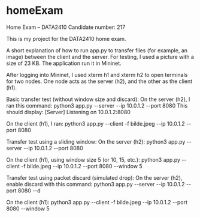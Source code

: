 # homeExam
Home Exam – DATA2410
Candidate number: 217

This is my project for the DATA2410 home exam.

A short explanation of how to run app.py to transfer files (for example, an image) between the client and the server. For testing, I used a picture with a size of 23 KB. The application run it in Mininet.

After logging into Mininet, I used xterm h1 and xterm h2 to open terminals for two nodes. One node acts as the server (h2), and the other as the client (h1).

Basic transfer test (without window size and discard):
On the server (h2), I ran this command:
python3 app.py --server --ip 10.0.1.2 --port 8080
This should display: [Server] Listening on 10.0.1.2:8080

On the client (h1), I ran:
python3 app.py --client -f bilde.jpeg --ip 10.0.1.2 --port 8080

Transfer test using a sliding window:
On the server (h2):
python3 app.py --server --ip 10.0.1.2 --port 8080

On the client (h1), using window size 5 (or 10, 15, etc.):
python3 app.py --client -f bilde.jpeg --ip 10.0.1.2 --port 8080 --window 5

Transfer test using packet discard (simulated drop):
On the server (h2), enable discard with this command:
python3 app.py --server --ip 10.0.1.2 --port 8080 --d

On the client (h1):
python3 app.py --client -f bilde.jpeg --ip 10.0.1.2 --port 8080 --window 5
